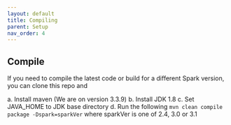 ```yaml
---
layout: default
title: Compiling
parent: Setup
nav_order: 4
---
```

## Compile
If you need to compile the latest code or build for a different Spark version, you can clone this repo and 

a. Install maven (We are on version 3.3.9)
b. Install JDK 1.8
c. Set JAVA_HOME to JDK base directory
d. Run the following
`mvn clean compile package -Dspark=sparkVer` where sparkVer is one of 2.4, 3.0 or 3.1

